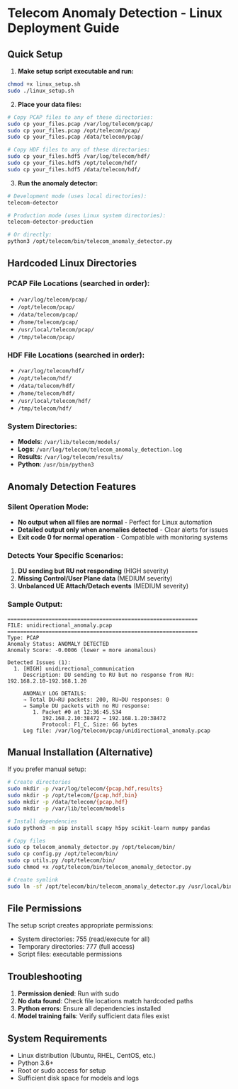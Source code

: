 # Telecom Anomaly Detection - Linux Deployment Guide

## Quick Setup

1. **Make setup script executable and run:**
```bash
chmod +x linux_setup.sh
sudo ./linux_setup.sh
```

2. **Place your data files:**
```bash
# Copy PCAP files to any of these directories:
sudo cp your_files.pcap /var/log/telecom/pcap/
sudo cp your_files.pcap /opt/telecom/pcap/
sudo cp your_files.pcap /data/telecom/pcap/

# Copy HDF files to any of these directories:
sudo cp your_files.hdf5 /var/log/telecom/hdf/
sudo cp your_files.hdf5 /opt/telecom/hdf/
sudo cp your_files.hdf5 /data/telecom/hdf/
```

3. **Run the anomaly detector:**
```bash
# Development mode (uses local directories):
telecom-detector

# Production mode (uses Linux system directories):
telecom-detector-production

# Or directly:
python3 /opt/telecom/bin/telecom_anomaly_detector.py
```

## Hardcoded Linux Directories

### PCAP File Locations (searched in order):
- `/var/log/telecom/pcap/`
- `/opt/telecom/pcap/`
- `/data/telecom/pcap/`
- `/home/telecom/pcap/`
- `/usr/local/telecom/pcap/`
- `/tmp/telecom/pcap/`

### HDF File Locations (searched in order):
- `/var/log/telecom/hdf/`
- `/opt/telecom/hdf/`
- `/data/telecom/hdf/`
- `/home/telecom/hdf/`
- `/usr/local/telecom/hdf/`
- `/tmp/telecom/hdf/`

### System Directories:
- **Models**: `/var/lib/telecom/models/`
- **Logs**: `/var/log/telecom/telecom_anomaly_detection.log`
- **Results**: `/var/log/telecom/results/`
- **Python**: `/usr/bin/python3`

## Anomaly Detection Features

### Silent Operation Mode:
- **No output when all files are normal** - Perfect for Linux automation
- **Detailed output only when anomalies detected** - Clear alerts for issues
- **Exit code 0 for normal operation** - Compatible with monitoring systems

### Detects Your Specific Scenarios:
1. **DU sending but RU not responding** (HIGH severity)
2. **Missing Control/User Plane data** (MEDIUM severity)
3. **Unbalanced UE Attach/Detach events** (MEDIUM severity)

### Sample Output:
```
============================================================
FILE: unidirectional_anomaly.pcap
============================================================
Type: PCAP
Anomaly Status: ANOMALY DETECTED
Anomaly Score: -0.0006 (lower = more anomalous)

Detected Issues (1):
  1. [HIGH] unidirectional_communication
     Description: DU sending to RU but no response from RU: 192.168.2.10-192.168.1.20

     ANOMALY LOG DETAILS:
     → Total DU→RU packets: 200, RU→DU responses: 0
     → Sample DU packets with no RU response:
        1. Packet #0 at 12:36:45.534
           192.168.2.10:38472 → 192.168.1.20:38472
           Protocol: F1_C, Size: 66 bytes
     Log file: /var/log/telecom/pcap/unidirectional_anomaly.pcap
```

## Manual Installation (Alternative)

If you prefer manual setup:

```bash
# Create directories
sudo mkdir -p /var/log/telecom/{pcap,hdf,results}
sudo mkdir -p /opt/telecom/{pcap,hdf,bin}
sudo mkdir -p /data/telecom/{pcap,hdf}
sudo mkdir -p /var/lib/telecom/models

# Install dependencies
sudo python3 -m pip install scapy h5py scikit-learn numpy pandas

# Copy files
sudo cp telecom_anomaly_detector.py /opt/telecom/bin/
sudo cp config.py /opt/telecom/bin/
sudo cp utils.py /opt/telecom/bin/
sudo chmod +x /opt/telecom/bin/telecom_anomaly_detector.py

# Create symlink
sudo ln -sf /opt/telecom/bin/telecom_anomaly_detector.py /usr/local/bin/telecom-detector
```

## File Permissions

The setup script creates appropriate permissions:
- System directories: 755 (read/execute for all)
- Temporary directories: 777 (full access)
- Script files: executable permissions

## Troubleshooting

1. **Permission denied**: Run with sudo
2. **No data found**: Check file locations match hardcoded paths
3. **Python errors**: Ensure all dependencies installed
4. **Model training fails**: Verify sufficient data files exist

## System Requirements

- Linux distribution (Ubuntu, RHEL, CentOS, etc.)
- Python 3.6+
- Root or sudo access for setup
- Sufficient disk space for models and logs